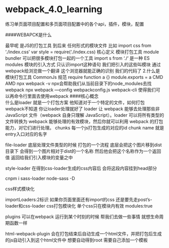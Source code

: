 # webpack_4.0_learning
练习单页面项目配置和多页面项目配置中的各个api，插件，模块，配置


####WEBAPCK是什么   

最早呢  是JS的打包工具 到后来 任何形式的模块文件 
比如  import css from ‘./index.css’ var style = require(‘./index.css)
核心定义  模块打包工具 module bundler  可以把很多模块打包一起的一个工具
import s from ‘./‘ 是一种 ES modules 模块的引入方式 只认识import这种语句 我们把引入的这些叫模块
通过webpack给浏览做一个翻译 这个浏览器就能正确的识别 我们的代码了
2.什么是模块打包工具
CommonJs 规范   require function a {} module.exports = a
CMD
AMD
npx webpack -v 
npx会帮助我们从当前目录下的node_modules去找 webpack 
npx webpack —config webpackconfig.js
webpack-cli  使得我们可以再命令行里面去使用webpack
####核心概念  
什么是loader 就是一个打包方案 他知道对于一个特定的文件，如何打包 webpack不知道 你让loader处理就好了
loader 让 webpack 能够去处理那些非 JavaScript 文件（webpack 自身只理解 JavaScript）。loader 可以将所有类型的文件转换为 webpack 能够处理的有效模块，然后你就可以利用 webpack 的打包能力，对它们进行处理。
chunks 每一个js打包生成的对应的id 
chunk name 就是entry入口对应的名字

file-loader 底层处理文件类型的时候 打包的一个流程
底层会把这个图片移到dist目录下 会得到一个图片相对于dist的一个名称 然后他会把这个名称作为一个返回值 返回给我们引入模块的变量之中

style-loader 在得到css-loader生成的css内容后 会将这段内容挂到head部分

cnpm i sass-loader node-sass -D

css样式模块化  

importLoaders:2标识  如果你页面里面还有import的css 还是要先走post’s-loader和css-loader 
css打包模块化  单个css只在模块内有效 modules:true

plugins 可以在webpack 运行到某个时刻的时候 帮我们去做一些事情 就想生命周期函数一样

html-webpack-plugin 会在打包结束后自动生成一个html文件，并把打包后生成的js自动引入到这个html文件中  想要自动得到root  需要自己添加一个模板


